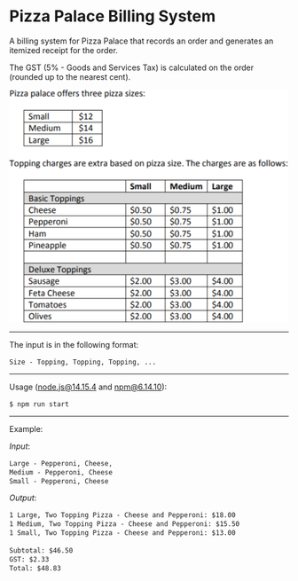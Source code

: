# Pizza Palace Billing System

A billing system for Pizza Palace that records an order and generates an itemized receipt for the order.

The GST (5% - Goods and Services Tax) is calculated on the order (rounded up to the nearest cent).

![](menu.png)

***

The input is in the following format:

    Size - Topping, Topping, Topping, ...

***

Usage (node.js@14.15.4 and npm@6.14.10):

    $ npm run start

***

Example:

*Input*:

    Large - Pepperoni, Cheese,
    Medium - Pepperoni, Cheese
    Small - Pepperoni, Cheese

*Output*:

    1 Large, Two Topping Pizza - Cheese and Pepperoni: $18.00
    1 Medium, Two Topping Pizza - Cheese and Pepperoni: $15.50
    1 Small, Two Topping Pizza - Cheese and Pepperoni: $13.00

    Subtotal: $46.50
    GST: $2.33
    Total: $48.83